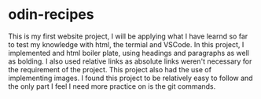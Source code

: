 # odin-recipes
This is my first website project, I will be applying what I have learnd so far to test my knowledge with html, the termial and VSCode. In this project, I implemented and html boiler plate, using headings and paragraphs as well as bolding. I also used relative links as absolute links weren't necessary for the requirement of the project. This project also had the use of implementing images. I found this project to be relatively easy to follow and the only part I feel I need more practice on is the git commands. 